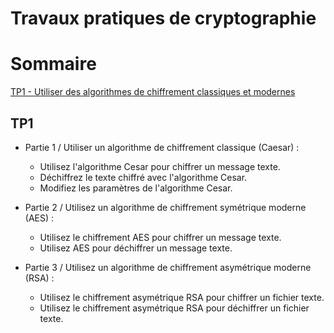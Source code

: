 # Travaux pratiques de cryptographie

# Sommaire

[TP1 - Utiliser des algorithmes de chiffrement classiques et modernes](#TP1)

## TP1

- Partie 1 / Utiliser un algorithme de chiffrement classique (Caesar) :
    * Utilisez l'algorithme Cesar pour chiffrer un message texte.
    * Déchiffrez le texte chiffré avec l'algorithme Cesar.
    * Modifiez les paramètres de l'algorithme Cesar.

- Partie 2 / Utilisez un algorithme de chiffrement symétrique moderne (AES) :
    * Utilisez le chiffrement AES pour chiffrer un message texte.
    * Utilisez AES pour déchiffrer un message texte.

- Partie 3 / Utilisez un algorithme de chiffrement asymétrique moderne (RSA) :
    * Utilisez le chiffrement asymétrique RSA pour chiffrer un fichier texte.
    * Utilisez le chiffrement asymétrique RSA pour déchiffrer un fichier texte.